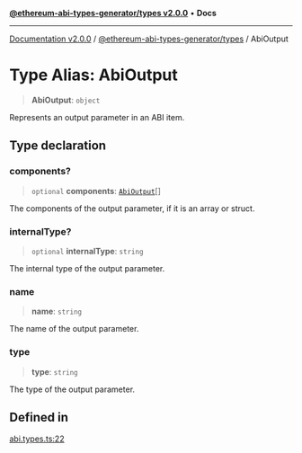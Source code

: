 [**@ethereum-abi-types-generator/types v2.0.0**](../README.md) • **Docs**

***

[Documentation v2.0.0](../../../packages.md) / [@ethereum-abi-types-generator/types](../README.md) / AbiOutput

# Type Alias: AbiOutput

> **AbiOutput**: `object`

Represents an output parameter in an ABI item.

## Type declaration

### components?

> `optional` **components**: [`AbiOutput`](AbiOutput.md)[]

The components of the output parameter, if it is an array or struct.

### internalType?

> `optional` **internalType**: `string`

The internal type of the output parameter.

### name

> **name**: `string`

The name of the output parameter.

### type

> **type**: `string`

The type of the output parameter.

## Defined in

[abi.types.ts:22](https://github.com/niZmosis/ethereum-abi-types-generator/blob/8be0c174f1ad191b06c4413881733fc6912573c5/packages/types/src/abi.types.ts#L22)
